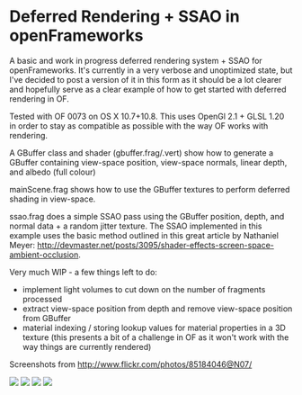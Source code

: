 # Deferred Rendering + SSAO in openFrameworks

A basic and work in progress deferred rendering system + SSAO for openFrameworks. It's currently in a very verbose and unoptimized state, but I've decided to post a version of it in this form as it should be a lot clearer and hopefully serve as a clear example of how to get started with deferred rendering in OF.

Tested with OF 0073 on OS X 10.7+10.8. This uses OpenGl 2.1 + GLSL 1.20 in order to stay as compatible as possible with the way OF works with rendering.

A GBuffer class and shader (gbuffer.frag/.vert) show how to generate a GBuffer containing view-space position, view-space normals, linear depth, and albedo (full colour)

mainScene.frag shows how to use the GBuffer textures to perform deferred shading in view-space.

ssao.frag does a simple SSAO pass using the GBuffer position, depth, and normal data + a random jitter texture.
The SSAO implemented in this example uses the basic method outlined in this great article by Nathaniel Meyer: http://devmaster.net/posts/3095/shader-effects-screen-space-ambient-occlusion.

Very much WIP - a few things left to do:
- implement light volumes to cut down on the number of fragments processed
- extract view-space position from depth and remove view-space position from GBuffer
- material indexing / storing lookup values for material properties in a 3D texture (this presents a bit of a challenge in OF as it won't work with the way things are currently rendered)

Screenshots from http://www.flickr.com/photos/85184046@N07/

<img src="http://farm9.staticflickr.com/8367/8385201806_a60b986ff0_c_d.jpg" />
<img src="http://farm9.staticflickr.com/8223/8253081005_2e6493be39_c_d.jpg" />
<img src="http://farm9.staticflickr.com/8190/8384116631_58567c7ffd_c_d.jpg" />
<img src="http://farm9.staticflickr.com/8355/8384117427_00fcdb6f7e_c_d.jpg" />
